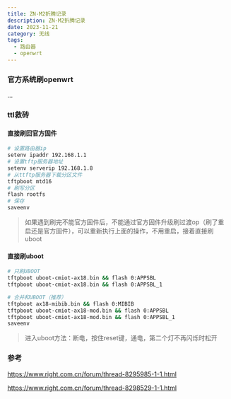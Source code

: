 ```yaml
---
title: ZN-M2折腾记录
description: ZN-M2折腾记录
date: 2023-11-21
category: 无线
tags:
  - 路由器
  - openwrt
---
```



### 官方系统刷openwrt

...

### ttl救砖

#### 直接刷回官方固件

```sh
# 设置路由器ip
setenv ipaddr 192.168.1.1
# 设置tftp服务器地址
setenv serverip 192.168.1.8
# 从ttftp服务器下载分区文件
tftpboot mtd16 
# 刷写分区
flash rootfs
# 保存
saveenv
```

> 如果遇到刷完不能官方固件后，不能通过官方固件升级刷过渡op（刷了重启还是官方固件），可以重新执行上面的操作，不用重启，接着直接刷uboot

#### 直接刷uboot

```sh
# 只刷UBOOT
tftpboot uboot-cmiot-ax18.bin && flash 0:APPSBL
tftpboot uboot-cmiot-ax18.bin && flash 0:APPSBL_1
```

```sh
# 合并和UBOOT（推荐）
tftpboot ax18-mibib.bin && flash 0:MIBIB
tftpboot uboot-cmiot-ax18-mod.bin && flash 0:APPSBL
tftpboot uboot-cmiot-ax18-mod.bin && flash 0:APPSBL_1
saveenv
```

> 进入uboot方法：断电，按住reset键，通电，第二个灯不再闪烁时松开

### 参考

https://www.right.com.cn/forum/thread-8295985-1-1.html

https://www.right.com.cn/forum/thread-8298529-1-1.html
